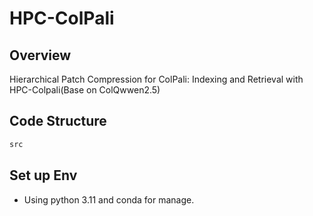 # HPC-ColPali

## Overview

Hierarchical Patch Compression for ColPali: Indexing and Retrieval with HPC-Colpali(Base on ColQwwen2.5)

## Code Structure

```bash
src
```

## Set up Env

- Using python 3.11 and conda for manage.
